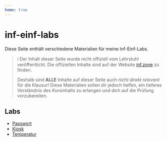 ```yaml
---
home: true
---
```


# inf-einf-labs

Diese Seite enthält verschiedene Materialien für meine Inf-Einf-Labs.

> ℹ️ Der Inhalt dieser Seite wurde nicht offiziell vom Lehrstuhl veröffentlicht. Die offiziellen Inhalte sind auf der Website [inf.zone](https://inf.zone) zu finden.
>
> Deshalb sind **ALLE** Inhalte auf dieser Seite auch _nicht direkt relevant_ für die Klausur! Diese Materialien sollen dir jedoch helfen, ein tieferes Verständnis des Kursinhalts zu erlangen und dich auf die Prüfung vorzubereiten.

## Labs

-   [Passwort](./password)
-   [Kiosk](./snackbar)
-   [Temperatur](./temperature)
<!-- -   [Wasserzeichen](./watermark) -->
